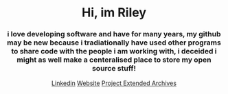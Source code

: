 <div align="center">
  <h1>Hi, im Riley</h1>
  <h3>i love developing software and have for many years, my github may be new because i tradiationally have used other programs to share code with the people i am working with, i deceided i might as well make a centeralised place to store my open source stuff!</h3>

  <a href="https://www.linkedin.com/in/riley-ainge-3a6b5b1b6">Linkedin</a>
  <a href="https://www.riley-ainge.netlify.app">Website</a>
  <a href="https://www.waste-archives.netlify.app">Project Extended Archives</a>
</div>

<!---
Riley-Ainge/Riley-Ainge is a ✨ special ✨ repository because its `README.md` (this file) appears on your GitHub profile.
You can click the Preview link to take a look at your changes.
--->
